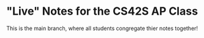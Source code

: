 
# "Live" Notes for the CS42S AP Class
This is the main branch, where all students congregate thier notes together!
